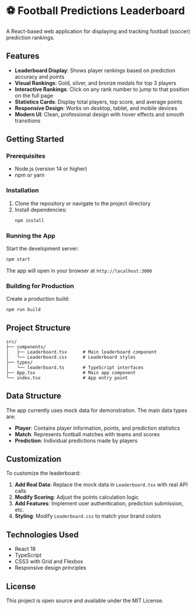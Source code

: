 # ⚽ Football Predictions Leaderboard

A React-based web application for displaying and tracking football (soccer) prediction rankings.

## Features

- **Leaderboard Display**: Shows player rankings based on prediction accuracy and points
- **Visual Rankings**: Gold, silver, and bronze medals for top 3 players
- **Interactive Rankings**: Click on any rank number to jump to that position on the full page
- **Statistics Cards**: Display total players, top score, and average points
- **Responsive Design**: Works on desktop, tablet, and mobile devices
- **Modern UI**: Clean, professional design with hover effects and smooth transitions

## Getting Started

### Prerequisites

- Node.js (version 14 or higher)
- npm or yarn

### Installation

1. Clone the repository or navigate to the project directory
2. Install dependencies:
   ```bash
   npm install
   ```

### Running the App

Start the development server:
```bash
npm start
```

The app will open in your browser at `http://localhost:3000`

### Building for Production

Create a production build:
```bash
npm run build
```

## Project Structure

```
src/
├── components/
│   ├── Leaderboard.tsx      # Main leaderboard component
│   └── Leaderboard.css      # Leaderboard styles
├── types/
│   └── leaderboard.ts       # TypeScript interfaces
├── App.tsx                  # Main app component
└── index.tsx                # App entry point
```

## Data Structure

The app currently uses mock data for demonstration. The main data types are:

- **Player**: Contains player information, points, and prediction statistics
- **Match**: Represents football matches with teams and scores
- **Prediction**: Individual predictions made by players

## Customization

To customize the leaderboard:

1. **Add Real Data**: Replace the mock data in `Leaderboard.tsx` with real API calls
2. **Modify Scoring**: Adjust the points calculation logic
3. **Add Features**: Implement user authentication, prediction submission, etc.
4. **Styling**: Modify `Leaderboard.css` to match your brand colors

## Technologies Used

- React 18
- TypeScript
- CSS3 with Grid and Flexbox
- Responsive design principles

## License

This project is open source and available under the MIT License.
